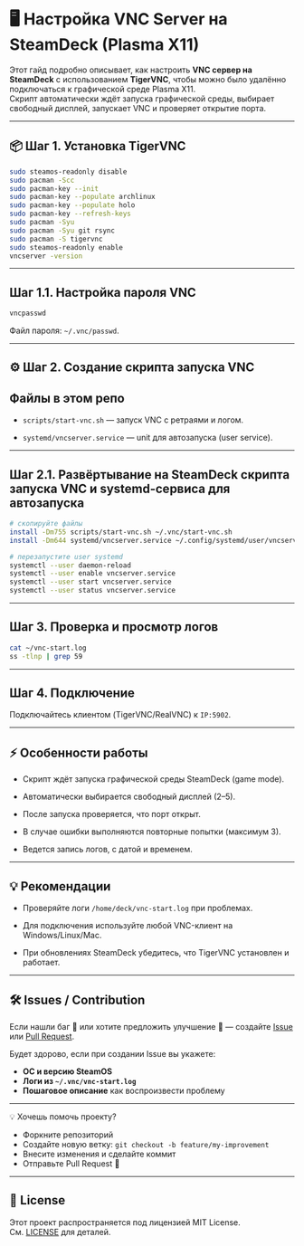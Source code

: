# 🖥️ Настройка VNC Server на SteamDeck (Plasma X11)

Этот гайд подробно описывает, как настроить **VNC сервер на SteamDeck** с использованием **TigerVNC**, чтобы можно было удалённо подключаться к графической среде Plasma X11.  
Скрипт автоматически ждёт запуска графической среды, выбирает свободный дисплей, запускает VNC и проверяет открытие порта.

---

## 📦 Шаг 1. Установка TigerVNC

```bash
sudo steamos-readonly disable
sudo pacman -Scc
sudo pacman-key --init
sudo pacman-key --populate archlinux
sudo pacman-key --populate holo
sudo pacman-key --refresh-keys
sudo pacman -Syu
sudo pacman -Syu git rsync
sudo pacman -S tigervnc
sudo steamos-readonly enable
vncserver -version
```

---

## Шаг 1.1. Настройка пароля VNC

```bash
vncpasswd
```

Файл пароля: `~/.vnc/passwd`.

---

## ⚙️ Шаг 2. Создание скрипта запуска VNC

## Файлы в этом репо

- `scripts/start-vnc.sh` — запуск VNC с ретраями и логом.
    
- `systemd/vncserver.service` — unit для автозапуска (user service).

---

## Шаг 2.1. Развёртывание на SteamDeck скрипта запуска VNC и systemd-сервиса для автозапуска

```bash
# скопируйте файлы
install -Dm755 scripts/start-vnc.sh ~/.vnc/start-vnc.sh
install -Dm644 systemd/vncserver.service ~/.config/systemd/user/vncserver.service

# перезапустите user systemd
systemctl --user daemon-reload
systemctl --user enable vncserver.service
systemctl --user start vncserver.service
systemctl --user status vncserver.service
```

---

## Шаг 3. Проверка и просмотр логов

```bash
cat ~/vnc-start.log
ss -tlnp | grep 59
```

---

## Шаг 4. Подключение

Подключайтесь клиентом (TigerVNC/RealVNC) к `IP:5902`.

---

## ⚡ Особенности работы

- Скрипт ждёт запуска графической среды SteamDeck (game mode).
    
- Автоматически выбирается свободный дисплей (2–5).
    
- После запуска проверяется, что порт открыт.
    
- В случае ошибки выполняются повторные попытки (максимум 3).
    
- Ведется запись логов, с датой и временем.
    
---

## 💡 Рекомендации

- Проверяйте логи `/home/deck/vnc-start.log` при проблемах.
    
- Для подключения используйте любой VNC-клиент на Windows/Linux/Mac.
    
- При обновлениях SteamDeck убедитесь, что TigerVNC установлен и работает.

---

## 🛠 Issues / Contribution

Если нашли баг 🐛 или хотите предложить улучшение 🚀 — создайте [Issue](https://github.com/sayanss2/steamdeck-tigervnc-setup/issues) или [Pull Request](https://github.com/sayanss2/steamdeck-tigervnc-setup/pulls).

Будет здорово, если при создании Issue вы укажете:
- **ОС и версию SteamOS**
- **Логи из `~/.vnc/vnc-start.log`**
- **Пошаговое описание** как воспроизвести проблему

---

💡 Хочешь помочь проекту?
- Форкните репозиторий
- Создайте новую ветку: `git checkout -b feature/my-improvement`
- Внесите изменения и сделайте коммит
- Отправьте Pull Request 🎉

---

## 📜 License

Этот проект распространяется под лицензией MIT License.  
См. [LICENSE](./LICENSE) для деталей.
